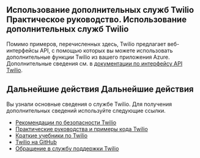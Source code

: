 ## <span id="AdditionalServices"></span></a><span class="short-header">Использование дополнительных служб Twilio</span> Практическое руководство. Использование дополнительных служб Twilio

Помимо примеров, перечисленных здесь, Twilio предлагает веб-интерфейсы API, с помощью которых вы можете использовать дополнительные функции Twilio из вашего приложения Azure. Дополнительные сведения см. в [документации по интерфейсу API Twilio][].

## <span id="NextSteps"></span></a><span class="short-header">Дальнейшие действия </span>Дальнейшие действия

Вы узнали основные сведения о службе Twilio. Для получения дополнительных сведений используйте следующие ссылки.

-   [Рекомендации по безопасности Twilio][]
-   [Практические руководства и примеры кода Twilio][]
-   [Краткие учебники по Twilio][]
-   [Twilio на GitHub][]
-   [Обращение в службу поддержки Twilio][]

  [документации по интерфейсу API Twilio]: http://www.twilio.com/api
  [Рекомендации по безопасности Twilio]: http://www.twilio.com/docs/security
  [Практические руководства и примеры кода Twilio]: http://www.twilio.com/docs/howto
  [Краткие учебники по Twilio]: http://www.twilio.com/docs/quickstart
  [Twilio на GitHub]: https://github.com/twilio
  [Обращение в службу поддержки Twilio]: http://www.twilio.com/help/contact
